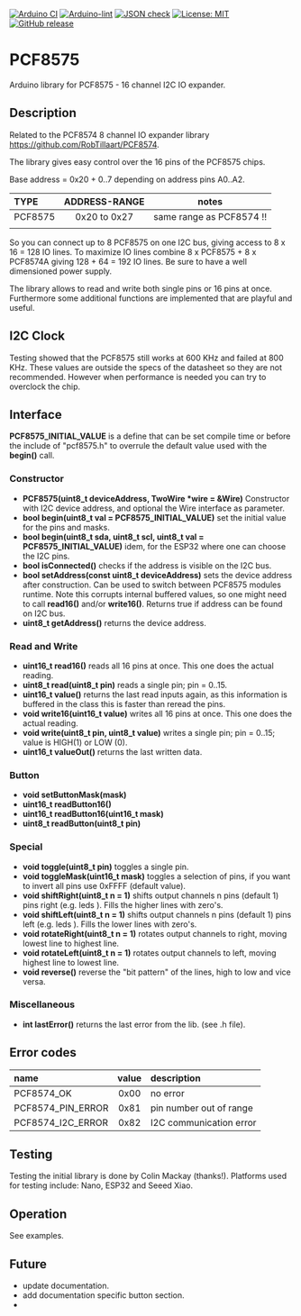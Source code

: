 
[![Arduino CI](https://github.com/RobTillaart/PCF8575/workflows/Arduino%20CI/badge.svg)](https://github.com/marketplace/actions/arduino_ci)
[![Arduino-lint](https://github.com/RobTillaart/PCF8575/actions/workflows/arduino-lint.yml/badge.svg)](https://github.com/RobTillaart/PCF8575/actions/workflows/arduino-lint.yml)
[![JSON check](https://github.com/RobTillaart/PCF8575/actions/workflows/jsoncheck.yml/badge.svg)](https://github.com/RobTillaart/PCF8575/actions/workflows/jsoncheck.yml)
[![License: MIT](https://img.shields.io/badge/license-MIT-green.svg)](https://github.com/RobTillaart/PCF8575/blob/master/LICENSE)
[![GitHub release](https://img.shields.io/github/release/RobTillaart/PCF8575.svg?maxAge=3600)](https://github.com/RobTillaart/PCF8575/releases)


# PCF8575

Arduino library for PCF8575 - 16 channel I2C IO expander.


## Description

Related to the PCF8574 8 channel IO expander library  https://github.com/RobTillaart/PCF8574.

The library gives easy control over the 16 pins of the PCF8575 chips.

Base address = 0x20 + 0..7 depending on address pins A0..A2.

| TYPE     | ADDRESS-RANGE | notes                    |
|:---------|:-------------:|:------------------------:|
|PCF8575   | 0x20 to 0x27  | same range as PCF8574 !! |
|          |               |                          |


So you can connect up to 8 PCF8575 on one I2C bus, giving access 
to 8 x 16 = 128 IO lines. 
To maximize IO lines combine 8 x PCF8575 + 8 x PCF8574A giving
128 + 64 = 192 IO lines. 
Be sure to have a well dimensioned power supply.

The library allows to read and write both single pins or 16 pins at once.
Furthermore some additional functions are implemented that are playful and useful.


## I2C Clock

Testing showed that the PCF8575 still works at 600 KHz and failed at 800 KHz.
These values are outside the specs of the datasheet so they are not recommended.
However when performance is needed you can try to overclock the chip. 


## Interface

**PCF8575_INITIAL_VALUE** is a define that can be set compile time or before
the include of "pcf8575.h" to overrule the default value used with the 
**begin()** call.


### Constructor

- **PCF8575(uint8_t deviceAddress, TwoWire \*wire = &Wire)** Constructor with I2C device address,
and optional the Wire interface as parameter.
- **bool begin(uint8_t val = PCF8575_INITIAL_VALUE)** set the initial value for the pins and masks.
- **bool begin(uint8_t sda, uint8_t scl, uint8_t val = PCF8575_INITIAL_VALUE)** idem, 
for the ESP32 where one can choose the I2C pins.
- **bool isConnected()** checks if the address is visible on the I2C bus.
- **bool setAddress(const uint8_t deviceAddress)** sets the device address after construction. 
Can be used to switch between PCF8575 modules runtime. Note this corrupts internal buffered values, 
so one might need to call **read16()** and/or **write16()**. Returns true if address can be found on I2C bus.
- **uint8_t getAddress()** returns the device address.


### Read and Write

- **uint16_t read16()** reads all 16 pins at once. This one does the actual reading.
- **uint8_t read(uint8_t pin)** reads a single pin; pin = 0..15.
- **uint16_t value()** returns the last read inputs again, as this information is buffered 
in the class this is faster than reread the pins.
- **void write16(uint16_t value)** writes all 16 pins at once. This one does the actual reading.
- **void write(uint8_t pin, uint8_t value)** writes a single pin; pin = 0..15; value is HIGH(1) or LOW (0).
- **uint16_t valueOut()** returns the last written data.


### Button

- **void setButtonMask(mask)** 
- **uint16_t readButton16()**
- **uint16_t readButton16(uint16_t mask)**
- **uint8_t readButton(uint8_t pin)**


### Special

- **void toggle(uint8_t pin)** toggles a single pin.
- **void toggleMask(uint16_t mask)** toggles a selection of pins, 
if you want to invert all pins use 0xFFFF (default value).
- **void shiftRight(uint8_t n = 1)** shifts output channels n pins (default 1) pins right (e.g. leds ). 
Fills the higher lines with zero's.
- **void shiftLeft(uint8_t n = 1)**  shifts output channels n pins (default 1) pins left (e.g. leds ).
Fills the lower lines with zero's.
- **void rotateRight(uint8_t n = 1)** rotates output channels to right, moving lowest line to highest line.
- **void rotateLeft(uint8_t n = 1)** rotates output channels to left, moving highest line to lowest line.
- **void reverse()** reverse the "bit pattern" of the lines, high to low and vice versa.


### Miscellaneous

- **int lastError()** returns the last error from the lib. (see .h file).


## Error codes

| name               | value | description             |
|:-------------------|:-----:|:------------------------|
| PCF8574_OK         | 0x00  | no error                |
| PCF8574_PIN_ERROR  | 0x81  | pin number out of range |
| PCF8574_I2C_ERROR  | 0x82  | I2C communication error |


## Testing

Testing the initial library is done by Colin Mackay (thanks!).
Platforms used for testing include: Nano, ESP32 and Seeed Xiao.


## Operation

See examples.


## Future

- update documentation.
- add documentation specific button section.
- 
